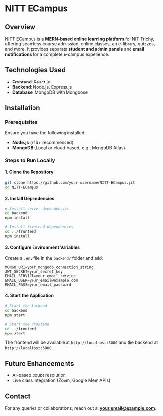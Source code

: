 # NITT ECampus

## Overview
NITT ECampus is a **MERN-based online learning platform** for NIT Trichy, offering seamless course admission, online classes, an e-library, quizzes, and more. It provides separate **student and admin panels** and **email notifications** for a complete e-campus experience.



## Technologies Used
- **Frontend**: React.js
- **Backend**: Node.js, Express.js
- **Database**: MongoDB with Mongoose


## Installation

### Prerequisites
Ensure you have the following installed:
- **Node.js** (v16+ recommended)
- **MongoDB** (Local or cloud-based, e.g., MongoDB Atlas)

### Steps to Run Locally
#### 1. Clone the Repository
```bash
git clone https://github.com/your-username/NITT-ECampus.git
cd NITT-ECampus
```

#### 2. Install Dependencies
```bash
# Install server dependencies
cd backend
npm install

# Install frontend dependencies
cd ../frontend
npm install
```

#### 3. Configure Environment Variables
Create a `.env` file in the `backend/` folder and add:
```
MONGO_URI=your_mongodb_connection_string
JWT_SECRET=your_secret_key
EMAIL_SERVICE=your_email_service
EMAIL_USER=your_email@example.com
EMAIL_PASS=your_email_password
```

#### 4. Start the Application
```bash
# Start the backend
cd backend
npm start

# Start the frontend
cd ../frontend
npm start
```

The frontend will be available at `http://localhost:3000` and the backend at `http://localhost:5000`.

## Future Enhancements
- AI-based doubt resolution
- Live class integration (Zoom, Google Meet APIs)

## Contact
For any queries or collaborations, reach out at **your.email@example.com**.
